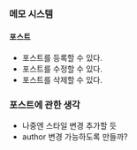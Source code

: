 ### 메모 시스템

#### 포스트

- 포스트를 등록할 수 있다.
- 포스트를 수정할 수 있다.
- 포스트를 삭제할 수 있다.


### 포스트에 관한 생각


- 나중엔 스타일 변경 추가할 듯
- author 변경 가능하도록 만들까?
